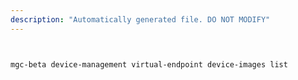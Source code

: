 ```yaml
---
description: "Automatically generated file. DO NOT MODIFY"
---
```


```bash


mgc-beta device-management virtual-endpoint device-images list

```